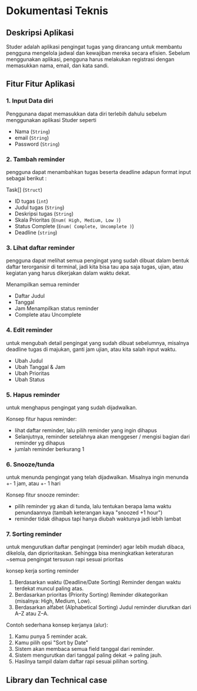 # Dokumentasi Teknis

## Deskripsi Aplikasi
Studer adalah aplikasi pengingat tugas yang dirancang untuk membantu pengguna mengelola jadwal dan kewajiban mereka secara efisien. Sebelum menggunakan aplikasi, pengguna harus melakukan registrasi dengan memasukkan nama, email, dan kata sandi.


## Fitur Fitur Aplikasi
### 1. Input Data diri
Penggunana dapat memasukkan data diri terlebih dahulu sebelum menggunakan aplikasi Studer seperti
- Nama (`String`)
- email (`String`)
- Password (`String`)

### 2. ⁠Tambah reminder
pengguna dapat menambahkan tugas beserta deadline adapun format input sebagai berikut :

Task[] (`Struct`)
- ID tugas (`int`)
- Judul tugas (`String`)
- Deskripsi tugas (`String`)
- Skala Prioritas (`Enum( High, Medium, Low )`)
- Status Complete (`Enum( Complete, Uncomplete )`)
- Deadline (`string`)

### 3. ⁠Lihat daftar reminder
pengguna dapat melihat semua pengingat yang sudah dibuat dalam bentuk daftar terorganisir di terminal, jadi kita bisa tau apa saja tugas, ujian, atau kegiatan yang harus dikerjakan dalam waktu dekat.

Menampilkan semua reminder 
- Daftar Judul  
- Tanggal
- Jam 
Menampilkan status reminder
- Complete atau Uncomplete
### 4. ⁠Edit reminder
untuk mengubah detail pengingat yang sudah dibuat sebelumnya, misalnya deadline tugas di majukan, ganti jam ujian, atau kita salah input waktu.

- Ubah Judul 
- Ubah Tanggal & Jam 
- Ubah Prioritas 
- Ubah Status
### 5. ⁠Hapus reminder
untuk menghapus pengingat yang sudah dijadwalkan.

Konsep fitur hapus reminder:
* lihat daftar reminder, lalu pilih reminder yang ingin dihapus
* Selanjutnya, reminder setelahnya akan menggeser / mengisi bagian dari reminder yg dihapus
* jumlah reminder berkurang 1

### 6. ⁠Snooze/tunda
untuk menunda pengingat yang telah dijadwalkan. Misalnya ingin menunda +- 1 jam, atau +- 1 hari

Konsep fitur snooze reminder:
* pilih reminder yg akan di tunda, lalu tentukan berapa lama waktu penundaannya (tambah keterangan kaya "snoozed +1 hour")
* reminder tidak dihapus tapi hanya diubah waktunya jadi lebih lambat
### 7. ⁠Sorting reminder
untuk mengurutkan daftar pengingat (reminder) agar lebih mudah dibaca, dikelola, dan diprioritaskan.
Sehingga bisa meningkatkan keteraturan ~semua pengingat tersusun rapi sesuai prioritas

konsep kerja sorting reminder
1. Berdasarkan waktu (Deadline/Date Sorting)
Reminder dengan waktu terdekat muncul paling atas.
2. Berdasarkan prioritas (Priority Sorting)
Reminder dikategorikan (misalnya: High, Medium, Low).
3. Berdasarkan alfabet (Alphabetical Sorting)
Judul reminder diurutkan dari A–Z atau Z–A.

Contoh sederhana konsep kerjanya (alur):
1. Kamu punya 5 reminder acak.
2. Kamu pilih opsi "Sort by Date"
3. Sistem akan membaca semua field tanggal dari reminder.
4. Sistem mengurutkan dari tanggal paling dekat → paling jauh.
5. Hasilnya tampil dalam daftar rapi sesuai pilihan sorting.
## Library dan Technical case

